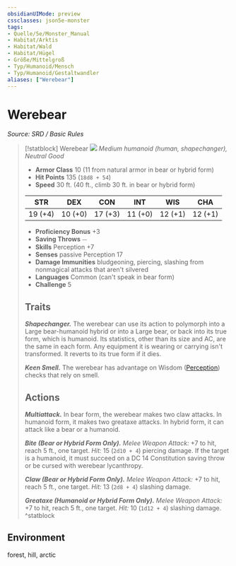```yaml
---
obsidianUIMode: preview
cssclasses: json5e-monster
tags:
- Quelle/5e/Monster_Manual
- Habitat/Arktis
- Habitat/Wald
- Habitat/Hügel
- Größe/Mittelgroß
- Typ/Humanoid/Mensch
- Typ/Humanoid/Gestaltwandler
aliases: ["Werebear"]
---
```

# Werebear
*Source: SRD / Basic Rules*  

> [!statblock] Werebear
> ![](compendium/bestiary/humanoid/token/werebear.png#token)
> *Medium humanoid (human, shapechanger), Neutral Good*
> 
> - **Armor Class** 10  (11 from natural armor in bear or hybrid form)
> - **Hit Points** 135 (`18d8 + 54`)
> - **Speed** 30 ft. (40 ft., climb 30 ft. in bear or hybrid form)
> 
> |STR|DEX|CON|INT|WIS|CHA|
> |:---:|:---:|:---:|:---:|:---:|:---:|
> |19 (+4)|10 (+0)|17 (+3)|11 (+0)|12 (+1)|12 (+1)|
> 
> - **Proficiency Bonus** +3
> - **Saving Throws** ⏤
> - **Skills** Perception +7
> - **Senses** passive Perception 17
> - **Damage Immunities** bludgeoning, piercing, slashing from nonmagical attacks that aren't silvered
> - **Languages** Common (can't speak in bear form)
> - **Challenge** 5
> 
> ## Traits
> 
> ***Shapechanger.*** The werebear can use its action to polymorph into a Large bear-humanoid hybrid or into a Large bear, or back into its true form, which is humanoid. Its statistics, other than its size and AC, are the same in each form. Any equipment it is wearing or carrying isn't transformed. It reverts to its true form if it dies.
> 
> ***Keen Smell.*** The werebear has advantage on Wisdom ([Perception](rules/skills.md#Perception)) checks that rely on smell.
> 
> ## Actions
> 
> ***Multiattack.*** In bear form, the werebear makes two claw attacks. In humanoid form, it makes two greataxe attacks. In hybrid form, it can attack like a bear or a humanoid.
> 
> ***Bite (Bear or Hybrid Form Only).*** *Melee Weapon Attack:* +7 to hit, reach 5 ft., one target. *Hit:* 15 (`2d10 + 4`) piercing damage. If the target is a humanoid, it must succeed on a DC 14 Constitution saving throw or be cursed with werebear lycanthropy.
> 
> ***Claw (Bear or Hybrid Form Only).*** *Melee Weapon Attack:* +7 to hit, reach 5 ft., one target. *Hit:* 13 (`2d8 + 4`) slashing damage.
> 
> ***Greataxe (Humanoid or Hybrid Form Only).*** *Melee Weapon Attack:* +7 to hit, reach 5 ft., one target. *Hit:* 10 (`1d12 + 4`) slashing damage.
^statblock

## Environment

forest, hill, arctic